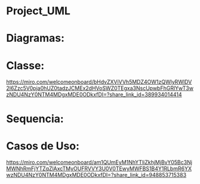 # Project_UML

# Diagramas:

# Classe:

https://miro.com/welcomeonboard/bHdvZXViVVh5MDZ4OW1zQWlyRWlDV2l6Zzc5V0pja0hUZ0tadzJCMEx2dHVoSWZ0TEgxa3NscUpwbFhGRlYwT3wzNDU4NzY0NTM4MDgxMDE0ODkxfDI=?share_link_id=389934014414 

# Sequencia: 



# Casos de Uso: 

https://miro.com/welcomeonboard/am1QUmEyM1NhYTliZkhjMjBvY05Bc3NjMWNhRmFjYTZqZlAxcTMyOUFRVVY3U0V0TEwyMWFBS1B4Y1RLbmR6YXwzNDU4NzY0NTM4MDgxMDE0ODkxfDI=?share_link_id=948853715383 
